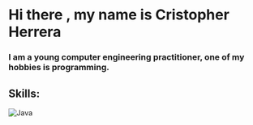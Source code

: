 # Hi there , my name is Cristopher Herrera

### I am a young computer engineering practitioner, one of my hobbies is programming.

## Skills:
  ![Java](https://img.shields.io/badge/Android-300C84?style=for-the-badge&logo=java&logoColor=white&labelColor=101010)</br>
